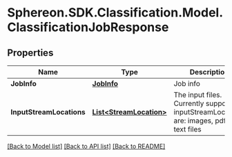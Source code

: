 # Sphereon.SDK.Classification.Model.ClassificationJobResponse
## Properties

Name | Type | Description | Notes
------------ | ------------- | ------------- | -------------
**JobInfo** | [**JobInfo**](JobInfo.md) | Job info | 
**InputStreamLocations** | [**List&lt;StreamLocation&gt;**](StreamLocation.md) | The input files. Currently supported inputStreamLocations are: images, pdf- and text files | 

[[Back to Model list]](../README.md#documentation-for-models) [[Back to API list]](../README.md#documentation-for-api-endpoints) [[Back to README]](../README.md)

